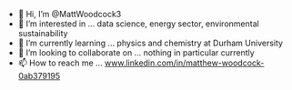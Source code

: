 - 👋 Hi, I’m @MattWoodcock3
- 👀 I’m interested in ... data science, energy sector, environmental sustainability
- 🌱 I’m currently learning ... physics and chemistry at Durham University
- 💞️ I’m looking to collaborate on ... nothing in particular currently
- 📫 How to reach me ... www.linkedin.com/in/matthew-woodcock-0ab379195

<!---
MattWoodcock3/MattWoodcock3 is a ✨ special ✨ repository because its `README.md` (this file) appears on your GitHub profile.
You can click the Preview link to take a look at your changes.
--->
